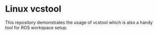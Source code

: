 # Linux vcstool

This repository demonstrates the usage of vcstool which is also a handy tool for ROS workspace setup.
